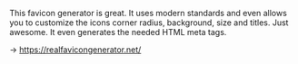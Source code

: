 
This favicon generator is great. It uses modern standards and even allows you to customize the icons corner radius, background, size and titles. Just awesome. It even generates the needed HTML meta tags.

→ https://realfavicongenerator.net/